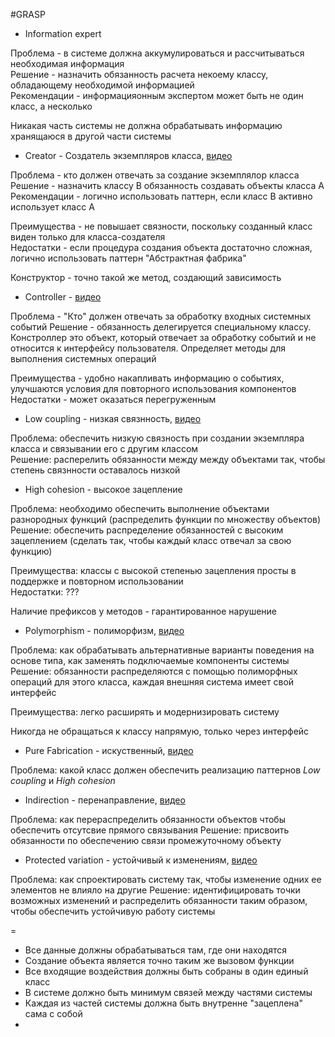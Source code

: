 #GRASP

* Information expert

Проблема - в системе должна аккумулироваться и рассчитываться необходимая информация  
Решение - назначить обязанность расчета некоему классу, обладающему необходимой информацией  
Рекомендации - информацияонным экспертом может быть не один класс, а несколько  

Никакая часть системы не должна обрабатывать информацию хранящаюся в другой части системы

* Creator - Создатель экземпляров класса, [видео](https://youtu.be/cY9nFsx4q0I?t=50m58s)

Проблема - кто должен отвечать за создание экземплялор класса  
Решение - назначить классу B обязанность создавать объекты класса A  
Рекомендации - логично использовать паттерн, если класс B активно использует класс A  

Преимущества - не повышает связности, поскольку созданный класс виден только для класса-создателя  
Недостатки - если процедура создания объекта достаточно сложная, логично использовать 
    паттерн "Абстрактная фабрика"
    
    
Конструктор - точно такой же метод, создающий зависимость


* Controller - [видео](https://youtu.be/jw3f8OrjYT0?t=6m18s)

Проблема - "Кто" должен отвечать за обработку входных системных событий
Решение - обязанность делегируется специальному классу. Констроллер это объект, который
    отвечает за обработку событий и не относится к интерфейсу пользователя. Определяет 
    методы для выполнения системных операций
    
    
Преимущества - удобно накапливать информацию о событиях, улучшаются условия для повторного
    использования компонентов  
Недостатки - может оказаться перегруженным


* Low coupling - низкая связнность, [видео](https://youtu.be/jw3f8OrjYT0?t=20m28s)

Проблема: обеспечить низкую связность при создании экземпляра класса и связывании его с другим классом  
Решение: расперелить обязанности между между объектами так, чтобы степень связнности 
    оставалось низкой
    
    
* High cohesion - высокое зацепление

Проблема: необходимо обеспечить выполнение объектами разнородных функций
    (распределить функции по множеству объектов)
Решение: обеспечить распределение обязанностей с высоким зацеплением
    (сделать так, чтобы каждый класс отвечал за свою функцию)
    
Преимущества: классы с высокой степенью зацепления просты в поддержке и повторном использовании  
Недостатки: ???

Наличие префиксов у методов - гарантированное нарушение


* Polymorphism - полиморфизм, [видео](https://youtu.be/UxXsCS6fbJ0)

Проблема: как обрабатывать альтернативные варианты поведения на основе типа, как заменять
    подключаемые компоненты системы
Решение: обязанности распределяются с помощью полиморфных операций для этого класса, каждая
    внешняя система имеет свой интерфейс
    
Преимущества: легко расширять и модернизировать систему

Никогда не обращаться к классу напрямую, только через интерфейс


* Pure Fabrication - искуственный, [видео](https://youtu.be/UxXsCS6fbJ0?t=13m36s)

Проблема: какой класс должен обеспечить реализацию паттернов _Low coupling_ и _High cohesion_


* Indirection - перенаправление, [видео](https://youtu.be/UxXsCS6fbJ0?t=17m12s)

Проблема: как перераспределить обязанности объектов чтобы обеспечить отсутсвие прямого связывания
Решение: присвоить обязанности по обеспечению связи промежуточному объекту


* Protected variation - устойчивый к изменениям, [видео](https://youtu.be/UxXsCS6fbJ0?t=27m45s)

Проблема: как спроектировать систему так, чтобы изменение одних ее элементов не влияло на другие
Решение: идентифицировать точки возможных изменений и распределить обязанности таким образом, чтобы
    обеспечить устойчивую работу системы
    
=
* Все данные должны обрабатываться там, где они находятся
* Создание объекта является точно таким же вызовом функции
* Все входящие воздействия должны быть собраны в один единый класс
* В системе должно быть минимум связей между частями системы
* Каждая из частей системы должна быть внутренне "зацеплена" сама с собой
* 